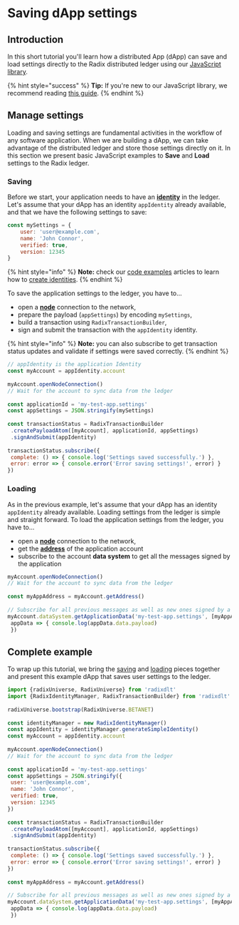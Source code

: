# Saving dApp settings

## Introduction <a id="introduction"></a>

In this short tutorial you'll learn how a distributed App \(dApp\) can save and load settings directly to the Radix distributed ledger using our [JavaScript library](../).

{% hint style="success" %}
**Tip:** If you're new to our JavaScript library, we recommend reading [this guide](get-started.md).
{% endhint %}

## Manage settings <a id="manage-settings"></a>

Loading and saving settings are fundamental activities in the workflow of any software application. When we are building a dApp, we can take advantage of the distributed ledger and store those settings directly on it. In this section we present basic JavaScript examples to **Save** and **Load** settings to the Radix ledger.

### Saving <a id="saving"></a>

Before we start, your application needs to have an [**identity**](https://docs.radixdlt.com/alpha/learn/glossary#identity) in the ledger. Let's assume that your dApp has an identity `appIdentity` already available, and that we have the following settings to save:

```javascript
const mySettings = {
	user: 'user@example.com',
	name: 'John Connor',
	verified: true,
	version: 12345
}
```

{% hint style="info" %}
**Note:** check our [code examples](../examples/code-examples/) articles to learn how to [create identities](../examples/code-examples/identity-management.md#creating-a-simple-identity).
{% endhint %}

To save the application settings to the ledger, you have to...

* open a [**node**](https://docs.radixdlt.com/alpha/learn/glossary#nodes) connection to the network,
* prepare the payload \(`appSettings`\) by encoding `mySettings`,
* build a transaction using `RadixTransactionBuilder`,
* sign and submit the transaction with the `appIdentity` identity.

{% hint style="info" %}
**Note:** you can also subscribe to get transaction status updates and validate if settings were saved correctly.
{% endhint %}

```javascript
// appIdentity is the application Identity
const myAccount = appIdentity.account
​
myAccount.openNodeConnection()
// Wait for the account to sync data from the ledger
​
const applicationId = 'my-test-app.settings'
const appSettings = JSON.stringify(mySettings)
​
const transactionStatus = RadixTransactionBuilder
 .createPayloadAtom([myAccount], applicationId, appSettings)
 .signAndSubmit(appIdentity)
                  
transactionStatus.subscribe({
 complete: () => { console.log('Settings saved successfully.') },
 error: error => { console.error('Error saving settings!', error) }
})
```

### Loading <a id="loading"></a>

As in the previous example, let's assume that your dApp has an identity `appIdentity` already available. Loading settings from the ledger is simple and straight forward. To load the application settings from the ledger, you have to...

* open a [**node**](https://docs.radixdlt.com/alpha/learn/glossary#nodes) connection to the network,
* get the [**address**](https://docs.radixdlt.com/alpha/learn/glossary#address) of the application account
* subscribe to the account **data system** to get all the messages signed by the application

```javascript
myAccount.openNodeConnection()
// Wait for the account to sync data from the ledger
​
const myAppAddress = myAccount.getAddress()
​
// Subscribe for all previous messages as well as new ones signed by a specific address
myAccount.dataSystem.getApplicationData('my-test-app.settings', [myAppAddress]).subscribe(
 appData => { console.log(appData.data.payload)
 })
```

## Complete example <a id="complete-example"></a>

To wrap up this tutorial, we bring the [saving](saving-dapp-settings.md#saving) and [loading](saving-dapp-settings.md#loading) pieces together and present this example dApp that saves user settings to the ledger.

```javascript
import {radixUniverse, RadixUniverse} from 'radixdlt'
import {RadixIdentityManager, RadixTransactionBuilder} from 'radixdlt'
​
radixUniverse.bootstrap(RadixUniverse.BETANET)
​
const identityManager = new RadixIdentityManager()
const appIdentity = identityManager.generateSimpleIdentity()
const myAccount = appIdentity.account
​
myAccount.openNodeConnection()
// Wait for the account to sync data from the ledger
​
const applicationId = 'my-test-app.settings'
const appSettings = JSON.stringify({
 user: 'user@example.com',
 name: 'John Connor',
 verified: true,
 version: 12345
})
​
const transactionStatus = RadixTransactionBuilder
 .createPayloadAtom([myAccount], applicationId, appSettings)
 .signAndSubmit(appIdentity)
                  
transactionStatus.subscribe({
 complete: () => { console.log('Settings saved successfully.') },
 error: error => { console.error('Error saving settings!', error) }
})
​
const myAppAddress = myAccount.getAddress()
​
// Subscribe for all previous messages as well as new ones signed by a specific address
myAccount.dataSystem.getApplicationData('my-test-app.settings', [myAppAddress]).subscribe(
 appData => { console.log(appData.data.payload)
 })
```

